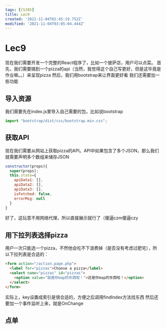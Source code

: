 ```yaml
---
tags: [CS385]
title: Lec9
created: '2021-11-04T02:45:19.752Z'
modified: '2021-11-04T03:05:04.444Z'
---
```


# Lec9
现在我们需要开发一个完整的React程序了，比如一个披萨店，用户可以点菜。
首先，我们需要搞到一个pizza的api（当然，我觉得这个自己写更好，但是这毕竟是作业嘛。。）来呈现pizza
然后，我们用bootstrap来让界面更好看
我们还需要加一些功能

## 导入资源
我们需要先在index.js里导入自己需要的包，比如说bootstrap
```JavaScript
import "bootstrap/dist/css/bootstrap.min.css";
```

## 获取API
现在我们需要从网站上获取pizza的API。API中如果包含了多个JSON，那么我们就需要声明多个数组来储存JSON
```JavaScript
constructor(props){
  super(props);
  this.state={
    apiData1: [],
    apiData2: [],
    apiData3: [],
    isFetched: false,
    errorMsg: null
  }
}
```
好了，这玩意不用网络代理，所以直接展示就行了（傻逼czm傻逼czy

## 用下拉列表选择pizza
用户一次只能选一个pizza，不然他会吃不下浪费掉（是否没有考虑过肥宅），所以下拉列表是合适的：
```HTML
<form action="/action.page.php">
  <label for="pizzas">Choose a pizza</label>
  <select name="pizzas" id="pizzas">
    <option value="就是你map的东西啦！">还是你map的东西啦！</option>
  </select>
</form>
```
实际上，key设置成索引是很合适的，方便之后调用findIndex方法找东西
然后还要加一个事件监听上来，就是OnChange

## 点单



